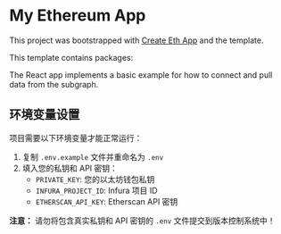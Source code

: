 # My Ethereum App

This project was bootstrapped with [Create Eth App](https://github.com/paulrberg/create-eth-app) and the
[]() template.

This template contains packages:

The React app implements a basic example for how to connect and pull data from the
[]() subgraph.

## 环境变量设置

项目需要以下环境变量才能正常运行：

1. 复制 `.env.example` 文件并重命名为 `.env`
2. 填入您的私钥和 API 密钥：
   - `PRIVATE_KEY`: 您的以太坊钱包私钥
   - `INFURA_PROJECT_ID`: Infura 项目 ID
   - `ETHERSCAN_API_KEY`: Etherscan API 密钥

**注意：** 请勿将包含真实私钥和 API 密钥的 `.env` 文件提交到版本控制系统中！


